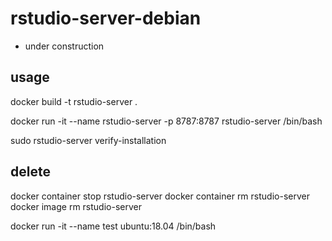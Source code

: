 # rstudio-server-debian

- under construction

## usage

docker build -t rstudio-server .

docker run -it --name rstudio-server -p 8787:8787 rstudio-server /bin/bash

sudo rstudio-server verify-installation

## delete

docker container stop rstudio-server
docker container rm rstudio-server
docker image rm rstudio-server


docker run -it --name test ubuntu:18.04 /bin/bash
